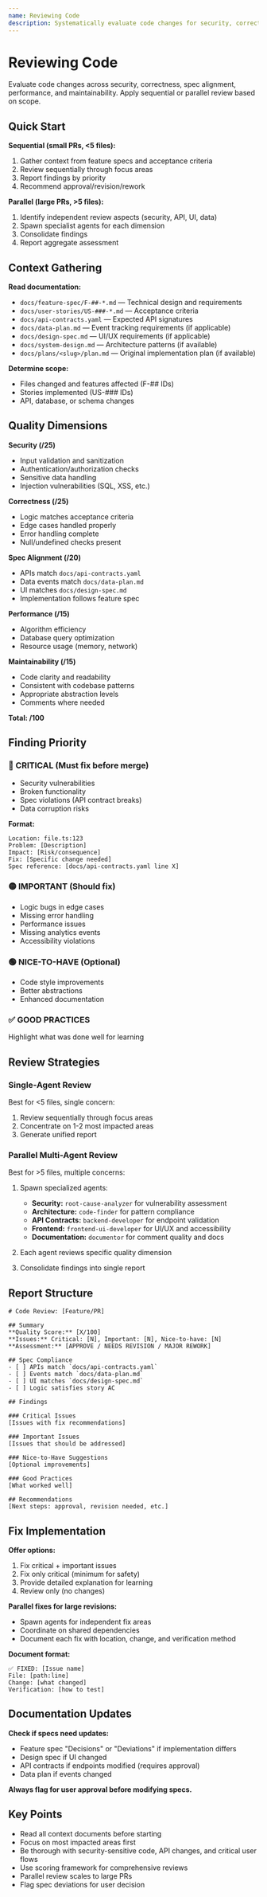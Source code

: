 ```yaml
---
name: Reviewing Code
description: Systematically evaluate code changes for security, correctness, performance, and spec alignment. Use when reviewing PRs, assessing code quality, or verifying implementation against requirements.
---
```


# Reviewing Code

Evaluate code changes across security, correctness, spec alignment, performance, and maintainability. Apply sequential or parallel review based on scope.

## Quick Start

**Sequential (small PRs, <5 files):**
1. Gather context from feature specs and acceptance criteria
2. Review sequentially through focus areas
3. Report findings by priority
4. Recommend approval/revision/rework

**Parallel (large PRs, >5 files):**
1. Identify independent review aspects (security, API, UI, data)
2. Spawn specialist agents for each dimension
3. Consolidate findings
4. Report aggregate assessment

## Context Gathering

**Read documentation:**
- `docs/feature-spec/F-##-*.md` — Technical design and requirements
- `docs/user-stories/US-###-*.md` — Acceptance criteria
- `docs/api-contracts.yaml` — Expected API signatures
- `docs/data-plan.md` — Event tracking requirements (if applicable)
- `docs/design-spec.md` — UI/UX requirements (if applicable)
- `docs/system-design.md` — Architecture patterns (if available)
- `docs/plans/<slug>/plan.md` — Original implementation plan (if available)

**Determine scope:**
- Files changed and features affected (F-## IDs)
- Stories implemented (US-### IDs)
- API, database, or schema changes

## Quality Dimensions

**Security (/25)**
- Input validation and sanitization
- Authentication/authorization checks
- Sensitive data handling
- Injection vulnerabilities (SQL, XSS, etc.)

**Correctness (/25)**
- Logic matches acceptance criteria
- Edge cases handled properly
- Error handling complete
- Null/undefined checks present

**Spec Alignment (/20)**
- APIs match `docs/api-contracts.yaml`
- Data events match `docs/data-plan.md`
- UI matches `docs/design-spec.md`
- Implementation follows feature spec

**Performance (/15)**
- Algorithm efficiency
- Database query optimization
- Resource usage (memory, network)

**Maintainability (/15)**
- Code clarity and readability
- Consistent with codebase patterns
- Appropriate abstraction levels
- Comments where needed

**Total: /100**

## Finding Priority

### 🔴 CRITICAL (Must fix before merge)
- Security vulnerabilities
- Broken functionality
- Spec violations (API contract breaks)
- Data corruption risks

**Format:**
```
Location: file.ts:123
Problem: [Description]
Impact: [Risk/consequence]
Fix: [Specific change needed]
Spec reference: [docs/api-contracts.yaml line X]
```

### 🟡 IMPORTANT (Should fix)
- Logic bugs in edge cases
- Missing error handling
- Performance issues
- Missing analytics events
- Accessibility violations

### 🟢 NICE-TO-HAVE (Optional)
- Code style improvements
- Better abstractions
- Enhanced documentation

### ✅ GOOD PRACTICES
Highlight what was done well for learning

## Review Strategies

### Single-Agent Review
Best for <5 files, single concern:
1. Review sequentially through focus areas
2. Concentrate on 1-2 most impacted areas
3. Generate unified report

### Parallel Multi-Agent Review
Best for >5 files, multiple concerns:
1. Spawn specialized agents:
   - **Security:** `root-cause-analyzer` for vulnerability assessment
   - **Architecture:** `code-finder` for pattern compliance
   - **API Contracts:** `backend-developer` for endpoint validation
   - **Frontend:** `frontend-ui-developer` for UI/UX and accessibility
   - **Documentation:** `documentor` for comment quality and docs

2. Each agent reviews specific quality dimension
3. Consolidate findings into single report

## Report Structure

```
# Code Review: [Feature/PR]

## Summary
**Quality Score:** [X/100]
**Issues:** Critical: [N], Important: [N], Nice-to-have: [N]
**Assessment:** [APPROVE / NEEDS REVISION / MAJOR REWORK]

## Spec Compliance
- [ ] APIs match `docs/api-contracts.yaml`
- [ ] Events match `docs/data-plan.md`
- [ ] UI matches `docs/design-spec.md`
- [ ] Logic satisfies story AC

## Findings

### Critical Issues
[Issues with fix recommendations]

### Important Issues
[Issues that should be addressed]

### Nice-to-Have Suggestions
[Optional improvements]

### Good Practices
[What worked well]

## Recommendations
[Next steps: approval, revision needed, etc.]
```

## Fix Implementation

**Offer options:**
1. Fix critical + important issues
2. Fix only critical (minimum for safety)
3. Provide detailed explanation for learning
4. Review only (no changes)

**Parallel fixes for large revisions:**
- Spawn agents for independent fix areas
- Coordinate on shared dependencies
- Document each fix with location, change, and verification method

**Document format:**
```
✅ FIXED: [Issue name]
File: [path:line]
Change: [what changed]
Verification: [how to test]
```

## Documentation Updates

**Check if specs need updates:**
- Feature spec "Decisions" or "Deviations" if implementation differs
- Design spec if UI changed
- API contracts if endpoints modified (requires approval)
- Data plan if events changed

**Always flag for user approval before modifying specs.**

## Key Points

- Read all context documents before starting
- Focus on most impacted areas first
- Be thorough with security-sensitive code, API changes, and critical user flows
- Use scoring framework for comprehensive reviews
- Parallel review scales to large PRs
- Flag spec deviations for user decision
